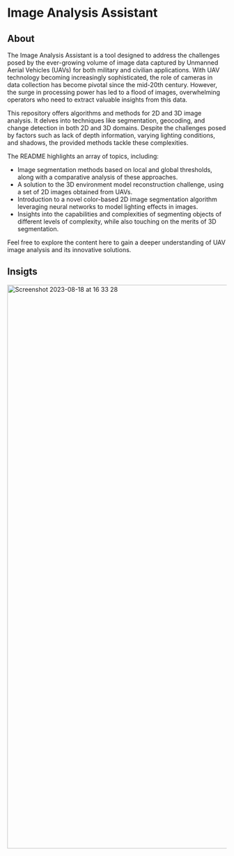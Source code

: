 # Image Analysis Assistant
## About
The Image Analysis Assistant is a tool designed to address the challenges posed by the ever-growing volume of image data captured by Unmanned Aerial Vehicles (UAVs) for both military and civilian applications. With UAV technology becoming increasingly sophisticated, the role of cameras in data collection has become pivotal since the mid-20th century. However, the surge in processing power has led to a flood of images, overwhelming operators who need to extract valuable insights from this data.

This repository offers algorithms and methods for 2D and 3D image analysis. It delves into techniques like segmentation, geocoding, and change detection in both 2D and 3D domains. Despite the challenges posed by factors such as lack of depth information, varying lighting conditions, and shadows, the provided methods tackle these complexities.

The README highlights an array of topics, including:

- Image segmentation methods based on local and global thresholds, along with a comparative analysis of these approaches.
- A solution to the 3D environment model reconstruction challenge, using a set of 2D images obtained from UAVs.
- Introduction to a novel color-based 2D image segmentation algorithm leveraging neural networks to model lighting effects in images.
- Insights into the capabilities and complexities of segmenting objects of different levels of complexity, while also touching on the merits of 3D segmentation.

Feel free to explore the content here to gain a deeper understanding of UAV image analysis and its innovative solutions.

## Insigts

<img width="1295" alt="Screenshot 2023-08-18 at 16 33 28" src="https://github.com/mehmedkadric/data-analytics-uav/assets/17452349/517b6790-3ddb-4638-872f-28011804ec76">
